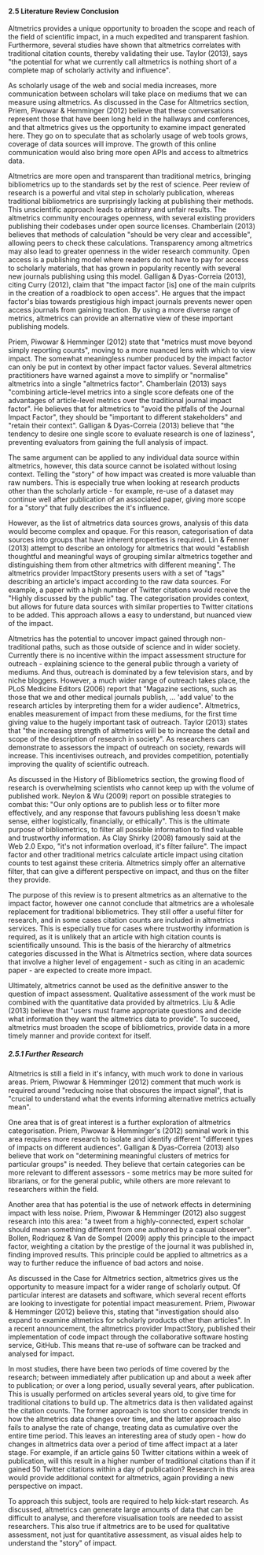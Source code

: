 #### 2.5 Literature Review Conclusion

Altmetrics provides a unique opportunity to broaden the scope and reach of the field of scientific impact, in a much expedited and transparent fashion. Furthermore, several studies have shown that altmetrics correlates with traditional citation counts, thereby validating their use. Taylor (2013), says "the potential for what we currently call altmetrics is nothing short of a complete map of scholarly activity and influence".

As scholarly usage of the web and social media increases, more communication between scholars will take place on mediums that we can measure using altmetrics. As discussed in the Case for Altmetrics section, Priem, Piwowar & Hemminger (2012) believe that these conversations represent those that have been long held in the hallways and conferences, and that altmetrics gives us the opportunity to examine impact generated here. They go on to speculate that as scholarly usage of web tools grows, coverage of data sources will improve. The growth of this online communication would also bring more open APIs and access to altmetrics data.

Altmetrics are more open and transparent than traditional metrics, bringing bibliometrics up to the standards set by the rest of science. Peer review of research is a powerful and vital step in scholarly publication, whereas traditional bibliometrics are surprisingly lacking at publishing their methods. This unscientific approach leads to arbitrary and unfair results. The altmetrics community encourages openness, with several existing providers publishing their codebases under open source licenses. Chamberlain (2013) believes that methods of calculation "should be very clear and accessible", allowing peers to check these calculations. Transparency among altmetrics may also lead to greater openness in the wider research community. Open access is a publishing model where readers do not have to pay for access to scholarly materials, that has grown in popularity recently with several new journals publishing using this model. Galligan & Dyas-Correia (2013), citing Curry (2012), claim that "the impact factor [is] one of the main culprits in the creation of a roadblock to open access". He argues that the impact factor's bias towards prestigious high impact journals prevents newer open access journals from gaining traction. By using a more diverse range of metrics, altmetrics can provide an alternative view of these important publishing models.

Priem, Piwowar & Hemminger (2012) state that "metrics must move beyond simply reporting counts", moving to a more nuanced lens with which to view impact. The somewhat meaningless number produced by the impact factor can only be put in context by other impact factor values. Several altmetrics practitioners have warned against a move to simplify or "normalise" altmetrics into a single "altmetrics factor". Chamberlain (2013) says "combining article-level metrics into a single score defeats one of the advantages of article-level metrics over the traditional journal impact factor". He believes that for altmetrics to "avoid the pitfalls of the Journal Impact Factor", they should be "important to different stakeholders" and "retain their context". Galligan & Dyas-Correia (2013) believe that "the tendency to desire one single score to evaluate research is one of laziness", preventing evaluators from gaining the full analysis of impact.

The same argument can be applied to any individual data source within altmetrics, however, this data source cannot be isolated without losing context. Telling the "story" of how impact was created is more valuable than raw numbers. This is especially true when looking at research products other than the scholarly article - for example, re-use of a dataset may continue well after publication of an associated paper, giving more scope for a "story" that fully describes the it's influence.

However, as the list of altmetrics data sources grows, analysis of this data would become complex and opaque. For this reason, categorisation of data sources into groups that have inherent properties is required. Lin & Fenner (2013) attempt to describe an ontology for altmetrics that would "establish thoughtful and meaningful ways of grouping similar altmetrics together and distinguishing them from other altmetrics with different meaning". The altmetrics provider ImpactStory presents users with a set of "tags" describing an article's impact according to the raw data sources. For example, a paper with a high number of Twitter citations would receive the "Highly discussed by the public" tag. The categorisation provides context, but allows for future data sources with similar properties to Twitter citations to be added. This approach allows a easy to understand, but nuanced view of the impact.

Altmetrics has the potential to uncover impact gained through non-traditional paths, such as those outside of science and in wider society. Currently there is no incentive within the impact assessment structure for outreach - explaining science to the general public through a variety of mediums. And thus, outreach is dominated by a few television stars, and by niche bloggers. However, a much wider range of outreach takes place, the PLoS Medicine Editors (2006) report that "Magazine sections, such as those that we and other medical journals publish, ... 'add value' to the research articles by interpreting them for a wider audience". Altmetrics, enables measurement of impact from these mediums, for the first time giving value to the hugely important task of outreach. Taylor (2013) states that "the increasing strength of altmetrics will be to increase the detail and scope of the description of research in society". As researchers can demonstrate to assessors the impact of outreach on society, rewards will increase. This incentivises outreach, and provides competition, potentially improving the quality of scientific outreach.

As discussed in the History of Bibliometrics section, the growing flood of research is overwhelming scientists who cannot keep up with the volume of published work. Neylon & Wu (2009) report on possible strategies to combat this: "Our only options are to publish less or to filter more effectively, and any response that favours publishing less doesn't make sense, either logistically, financially, or ethically". This is the ultimate purpose of bibliometrics, to filter all possible information to find valuable and trustworthy information. As Clay Shirky (2008) famously said at the Web 2.0 Expo, "it's not information overload, it's filter failure". The impact factor and other traditional metrics calculate article impact using citation counts to test against these criteria. Altmetrics simply offer an alternative filter, that can give a different perspective on impact, and thus on the filter they provide.

The purpose of this review is to present altmetrics as an alternative to the impact factor, however one cannot conclude that altmetrics are a wholesale replacement for traditional bibliometrics. They still offer a useful filter for research, and in some cases citation counts are included in altmetrics services. This is especially true for cases where trustworthy information is required, as it is unlikely that an article with high citation counts is scientifically unsound. This is the basis of the hierarchy of altmetrics categories discussed in the What is Altmetrics section, where data sources that involve a higher level of engagement - such as citing in an academic paper - are expected to create more impact.

Ultimately, altmetrics cannot be used as the definitive answer to the question of impact assessment. Qualitative assessment of the work must be combined with the quantitative data provided by altmetrics. Liu & Adie (2013) believe that "users must frame appropriate questions and decide what information they want the altmetrics data to provide". To succeed, altmetrics must broaden the scope of bibliometrics, provide data in a more timely manner and provide context for itself.

##### 2.5.1 Further Research

Altmetrics is still a field in it's infancy, with much work to done in various areas. Priem, Piwowar & Hemminger (2012) comment that much work is required around "reducing noise that obscures the impact signal", that is "crucial to understand what the events informing alternative metrics actually mean".

One area that is of great interest is a further exploration of altmetrics categorisation. Priem, Piwowar & Hemminger's (2012) seminal work in this area requires more research to isolate and identify different "different types of impacts on different audiences". Galligan & Dyas-Correia (2013) also believe that work on "determining meaningful clusters of metrics for particular groups" is needed. They believe that certain categories can be more relevant to different assessors - some metrics may be more suited for librarians, or for the general public, while others are more relevant to researchers within the field.

Another area that has potential is the use of network effects in determining impact with less noise. Priem, Piwowar & Hemminger (2012) also suggest research into this area: "a tweet from a highly-connected, expert scholar should mean something different from one authored by a casual observer". Bollen, Rodriquez & Van de Sompel (2009) apply this principle to the impact factor, weighting a citation by the prestige of the journal it was published in, finding improved results. This principle could be applied to altmetrics as a way to further reduce the influence of bad actors and noise.

As discussed in the Case for Altmetrics section, altmetrics gives us the opportunity to measure impact for a wider range of scholarly output. Of particular interest are datasets and software, which several recent efforts are looking to investigate for potential impact measurement. Priem, Piwowar & Hemminger (2012) believe this, stating that "investigation should also expand to examine altmetrics for scholarly products other than articles". In a recent announcement, the altmetrics provider ImpactStory, published their implementation of code impact through the collaborative software hosting service, GitHub. This means that re-use of software can be tracked and analysed for impact.

In most studies, there have been two periods of time covered by the research; between immediately after publication up and about a week after to publication; or over a long period, usually several years, after publication. This is usually performed on articles several years old, to give time for traditional citations to build up. The altmetrics data is then validated against the citation counts. The former approach is too short to consider trends in how the altmetrics data changes over time, and the latter approach also fails to analyse the rate of change, treating data as cumulative over the entire time period. This leaves an interesting area of study open - how do changes in altmetrics data over a period of time affect impact at a later stage. For example, if an article gains 50 Twitter citations within a week of publication, will this result in a higher number of traditional citations than if it gained 50 Twitter citations within a day of publication? Research in this area would provide additional context for altmetrics, again providing a new perspective on impact.

To approach this subject, tools are required to help kick-start research. As discussed, altmetrics can generate large amounts of data that can be difficult to analyse, and therefore visualisation tools are needed to assist researchers. This also true if altmetrics are to be used for qualitative assessment, not just for quantitative assessment, as visual aides help to understand the "story" of impact.

